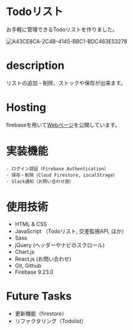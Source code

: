 # Todoリスト
<!-- 手書きの手帳だと、字の乱立やスペース確保のしづらさなど修正が面倒です。そこで -->
お手軽に管理できるTodoリストを作りました。

![A43CE8CA-2C4B-4145-BBC1-BDC463E53278](https://user-images.githubusercontent.com/67915047/100023253-fa20fc00-2e27-11eb-9a4f-e74bfaa29d3a.jpeg)

# description
リストの追加・削除、ストックや保存が出来ます。

# Hosting
firebaseを用いて[Webページ](https://myfirstlp.web.app)を公開しています。

# 実装機能
```
- ログイン認証（Firebase Authentication）
- 保存・削除（Cloud Firestore, LocalStrage）
- Slack通知（お問い合わせ部）
```

# 使用技術
- HTML & CSS
- JavaScript （Todoリスト, 交差監視API, ほか）
- Sass
- jQuery (ヘッダーやナビのスクロール)
- Chart.js
- React.js (お問い合わせ)
- Git, Github
- Firebase 9.23.0

# Future Tasks
- 更新機能（firestore）
- リファクタリング（Todolist）



<!-- 2020.11.08 作成 -->
<!-- 2021 -->
<!-- 11/16: リファクタ translate.js 行数減(135 -> 126) -->
<!-- 11/16: 交差監視を実装 -->
<!-- 11/16: リファクタ chart.js 行数減(30%) -->
<!-- 11/22: リファクタ READE.md（リンク実装など） -->
<!-- 11/22: リファクタ headタグ内 faviconをファイル先頭へ -->
<!-- 11/23: リファクタ quiz.js ほぼ出来上がり -->
<!-- 11/24: リファクタ 脳トレHP_体裁, LPのCSS + 画像貼付 -->
<!-- 11/28: リファクタ LPカルーセル jQuery -> JSにした -->
<!-- 12/2: push リポジトリ名修正 -->
